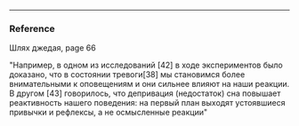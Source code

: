 
---

### Reference

Шлях джедая, page 66

"Например, в одном из исследований [42] в ходе экспериментов было доказано, что в состоянии тревоги[38] мы становимся более внимательными к оповещениям и они сильнее влияют на наши реакции. В другом [43] говорилось, что депривация (недостаток) сна повышает реактивность нашего поведения: на первый план выходят устоявшиеся привычки и рефлексы, а не осмысленные реакции"